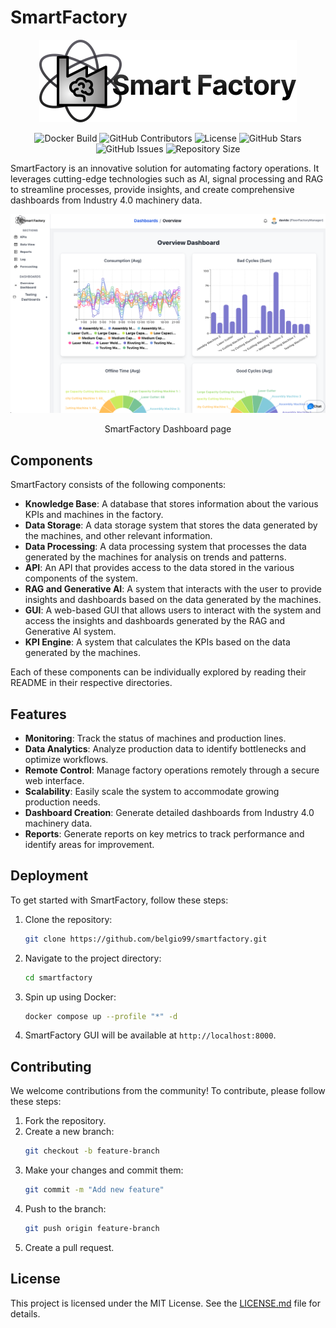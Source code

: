 # SmartFactory
<p align="center">
   <img src="gui-panel/src/components/Sidebar/icons/logo.svg" alt="SmartFactory Logo">
</p>
<p align="center">
   <img src="https://github.com/belgio99/smartfactory/actions/workflows/build_push_main_ghcr.yml/badge.svg" alt="Docker Build">
   <img src="https://img.shields.io/github/contributors/belgio99/smartfactory" alt="GitHub Contributors">
   <img src="https://img.shields.io/github/license/belgio99/smartfactory" alt="License">
   <img src="https://img.shields.io/github/stars/belgio99/smartfactory" alt="GitHub Stars">
   <img src="https://img.shields.io/github/issues/belgio99/smartfactory" alt="GitHub Issues">

   <img src="https://img.shields.io/github/repo-size/belgio99/smartfactory" alt="Repository Size">
</p>



SmartFactory is an innovative solution for automating factory operations. It leverages cutting-edge technologies such as AI, signal processing and RAG to streamline processes, provide insights, and create comprehensive dashboards from Industry 4.0 machinery data.

<p align="center">
   <img src="docs/assets/dashboard.png" alt="Dashboard Screenshot">
</p>
<p align="center">
   SmartFactory Dashboard page
</p>

## Components

SmartFactory consists of the following components:

- **Knowledge Base**: A database that stores information about the various KPIs and machines in the factory.
- **Data Storage**: A data storage system that stores the data generated by the machines, and other relevant information.
- **Data Processing**: A data processing system that processes the data generated by the machines for analysis on trends and patterns.
- **API**: An API that provides access to the data stored in the various components of the system.
- **RAG and Generative AI**: A system that interacts with the user to provide insights and dashboards based on the data generated by the machines.
- **GUI**: A web-based GUI that allows users to interact with the system and access the insights and dashboards generated by the RAG and Generative AI system.
- **KPI Engine**: A system that calculates the KPIs based on the data generated by the machines.

Each of these components can be individually explored by reading their README in their respective directories.

## Features

- **Monitoring**: Track the status of machines and production lines.
- **Data Analytics**: Analyze production data to identify bottlenecks and optimize workflows.
- **Remote Control**: Manage factory operations remotely through a secure web interface.
- **Scalability**: Easily scale the system to accommodate growing production needs.
- **Dashboard Creation**: Generate detailed dashboards from Industry 4.0 machinery data.
- **Reports**: Generate reports on key metrics to track performance and identify areas for improvement.

## Deployment

To get started with SmartFactory, follow these steps:

1. Clone the repository:
   ```bash
   git clone https://github.com/belgio99/smartfactory.git
   ```
2. Navigate to the project directory:
   ```bash
   cd smartfactory
   ```
3. Spin up using Docker:
   ```bash
   docker compose up --profile "*" -d
   ```
4. SmartFactory GUI will be available at `http://localhost:8000`.

## Contributing

We welcome contributions from the community! To contribute, please follow these steps:

1. Fork the repository.
2. Create a new branch:
   ```bash
   git checkout -b feature-branch
   ```
3. Make your changes and commit them:
   ```bash
   git commit -m "Add new feature"
   ```
4. Push to the branch:
   ```bash
   git push origin feature-branch
   ```
5. Create a pull request.

## License

This project is licensed under the MIT License. See the [LICENSE.md](LICENSE.md) file for details.